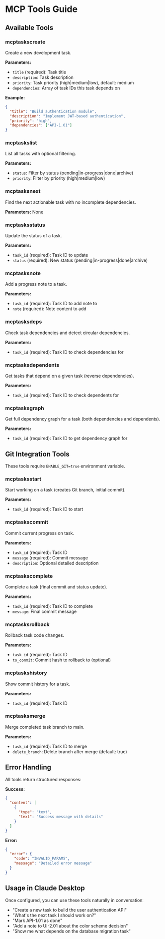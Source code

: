 # MCP Tools Guide

## Available Tools

### mcp**tasks**create

Create a new development task.

**Parameters:**

- `title` (required): Task title
- `description`: Task description
- `priority`: Task priority (high|medium|low), default: medium
- `dependencies`: Array of task IDs this task depends on

**Example:**

```json
{
  "title": "Build authentication module",
  "description": "Implement JWT-based authentication",
  "priority": "high",
  "dependencies": ["API-1.01"]
}
```

### mcp**tasks**list

List all tasks with optional filtering.

**Parameters:**

- `status`: Filter by status (pending|in-progress|done|archive)
- `priority`: Filter by priority (high|medium|low)

### mcp**tasks**next

Find the next actionable task with no incomplete dependencies.

**Parameters:** None

### mcp**tasks**status

Update the status of a task.

**Parameters:**

- `task_id` (required): Task ID to update
- `status` (required): New status (pending|in-progress|done|archive)

### mcp**tasks**note

Add a progress note to a task.

**Parameters:**

- `task_id` (required): Task ID to add note to
- `note` (required): Note content to add

### mcp**tasks**deps

Check task dependencies and detect circular dependencies.

**Parameters:**

- `task_id` (required): Task ID to check dependencies for

### mcp**tasks**dependents

Get tasks that depend on a given task (reverse dependencies).

**Parameters:**

- `task_id` (required): Task ID to check dependents for

### mcp**tasks**graph

Get full dependency graph for a task (both dependencies and dependents).

**Parameters:**

- `task_id` (required): Task ID to get dependency graph for

## Git Integration Tools

These tools require `ENABLE_GIT=true` environment variable.

### mcp**tasks**start

Start working on a task (creates Git branch, initial commit).

**Parameters:**

- `task_id` (required): Task ID to start

### mcp**tasks**commit

Commit current progress on task.

**Parameters:**

- `task_id` (required): Task ID
- `message` (required): Commit message
- `description`: Optional detailed description

### mcp**tasks**complete

Complete a task (final commit and status update).

**Parameters:**

- `task_id` (required): Task ID to complete
- `message`: Final commit message

### mcp**tasks**rollback

Rollback task code changes.

**Parameters:**

- `task_id` (required): Task ID
- `to_commit`: Commit hash to rollback to (optional)

### mcp**tasks**history

Show commit history for a task.

**Parameters:**

- `task_id` (required): Task ID

### mcp**tasks**merge

Merge completed task branch to main.

**Parameters:**

- `task_id` (required): Task ID to merge
- `delete_branch`: Delete branch after merge (default: true)

## Error Handling

All tools return structured responses:

**Success:**

```json
{
  "content": [
    {
      "type": "text",
      "text": "Success message with details"
    }
  ]
}
```

**Error:**

```json
{
  "error": {
    "code": "INVALID_PARAMS",
    "message": "Detailed error message"
  }
}
```

## Usage in Claude Desktop

Once configured, you can use these tools naturally in conversation:

- "Create a new task to build the user authentication API"
- "What's the next task I should work on?"
- "Mark API-1.01 as done"
- "Add a note to UI-2.01 about the color scheme decision"
- "Show me what depends on the database migration task"
